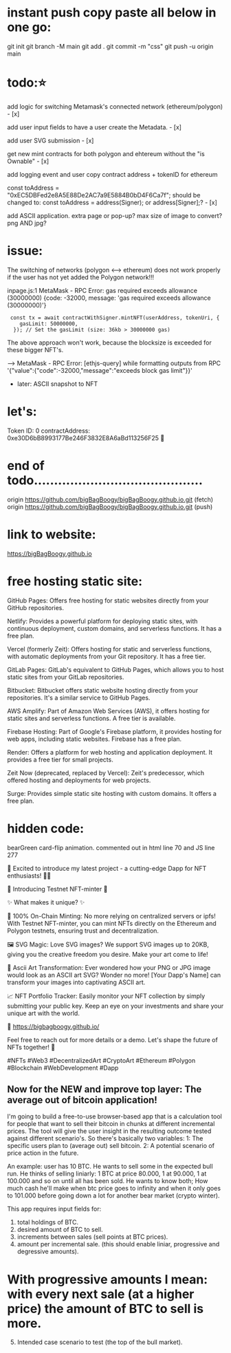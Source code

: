 # instant push copy paste all below in one go:

git init
git branch -M main
git add .
git commit -m "css"
git push -u origin main

# todo:⭐️

add logic for switching Metamask's connected network (ethereum/polygon) - [x]

add user input fields to have a user create the Metadata. - [x]

add user SVG submission - [x]

get new mint contracts for both polygon and ehtereum without the "is Ownable" - [x]

add logging event and user copy contract address + tokenID for ethereum

const toAddress = "0xEC5DBFed2e8A5E88De2AC7a9E5884B0bD4F6Ca7f"; should be changed to:
const toAddress = address(Signer); or address[Signer];? - [x]

add ASCII application. extra page or pop-up?
max size of image to convert?
png AND jpg?

# issue:

The switching of networks (polygon <--> ethereum) does not work properly if the user has not yet added the Polygon network!!!

inpage.js:1 MetaMask - RPC Error: gas required exceeds allowance (30000000) {code: -32000, message: 'gas required exceeds allowance (30000000)'}

     const tx = await contractWithSigner.mintNFT(userAddress, tokenUri, {
        gasLimit: 50000000,
      }); // Set the gasLimit (size: 36kb > 30000000 gas)

The above approach won't work, because the blocksize is exceeded for these bigger NFT's.

--> MetaMask - RPC Error: [ethjs-query] while formatting outputs from RPC '{"value":{"code":-32000,"message":"exceeds block gas limit"}}'

- later: ASCII snapshot to NFT

# let's:

Token ID: 0 contractAddress: 0xe30D6bB8993177Be246F3832E8A6aBd113256F25 🧩

# end of todo..........................................

origin https://github.com/bigBagBoogy/bigBagBoogy.github.io.git (fetch)
origin https://github.com/bigBagBoogy/bigBagBoogy.github.io.git (push)

# link to website:

https://bigBagBoogy.github.io

# free hosting static site:

GitHub Pages: Offers free hosting for static websites directly from your GitHub repositories.

Netlify: Provides a powerful platform for deploying static sites, with continuous deployment, custom domains, and serverless functions. It has a free plan.

Vercel (formerly Zeit): Offers hosting for static and serverless functions, with automatic deployments from your Git repository. It has a free tier.

GitLab Pages: GitLab's equivalent to GitHub Pages, which allows you to host static sites from your GitLab repositories.

Bitbucket: Bitbucket offers static website hosting directly from your repositories. It's a similar service to GitHub Pages.

AWS Amplify: Part of Amazon Web Services (AWS), it offers hosting for static sites and serverless functions. A free tier is available.

Firebase Hosting: Part of Google's Firebase platform, it provides hosting for web apps, including static websites. Firebase has a free plan.

Render: Offers a platform for web hosting and application deployment. It provides a free tier for small projects.

Zeit Now (deprecated, replaced by Vercel): Zeit's predecessor, which offered hosting and deployments for web projects.

Surge: Provides simple static site hosting with custom domains. It offers a free plan.

# hidden code:

bearGreen card-flip animation. commented out in html line 70 and JS line 277

🚀 Excited to introduce my latest project - a cutting-edge Dapp for NFT enthusiasts! 🎨✨

🔹 Introducing Testnet NFT-minter 🔹

✨ What makes it unique? ✨

🌟 100% On-Chain Minting: No more relying on centralized servers or ipfs! With Testnet NFT-minter, you can mint NFTs directly on the Ethereum and Polygon testnets, ensuring trust and decentralization.

🖼️ SVG Magic: Love SVG images? We support SVG images up to 20KB, giving you the creative freedom you desire. Make your art come to life!

🎨 Ascii Art Transformation: Ever wondered how your PNG or JPG image would look as an ASCII art SVG? Wonder no more! [Your Dapp's Name] can transform your images into captivating ASCII art.

📈 NFT Portfolio Tracker: Easily monitor your NFT collection by simply submitting your public key. Keep an eye on your investments and share your unique art with the world.

🔗 https://bigbagboogy.github.io/

Feel free to reach out for more details or a demo. Let's shape the future of NFTs together! 🚀

#NFTs #Web3 #DecentralizedArt #CryptoArt #Ethereum #Polygon #Blockchain #WebDevelopment #Dapp



##   Now for the NEW and improve top layer: The average out of bitcoin application!

I'm going to build a free-to-use browser-based app that is a calculation tool for people that want to sell their bitcoin in chunks at different incremental prices. The tool will give the user insight in the resulting outcome tested against different scenario's. So there's basically two variables: 1: The specific users plan to (average out) sell bitcoin. 2: A potential scenario of price action in the future.

An example:
user has 10 BTC.
He wants to sell some in the expected bull run.
He thinks of selling liniarly: 1 BTC at price 80.000, 1 at 90.000, 1 at 100.000 and so on until all has been sold.
He wants to know both; How much cash he'll make when btc price goes to infinity and when it only goes to 101.000 before going down a lot for another bear market (crypto winter).

This app requires input fields for:
1. total holdings of BTC.
2. desired amount of BTC to sell.
3. increments between sales (sell points at BTC prices).
4. amount per incremental sale. (this should enable liniar, progressive and degressive amounts).
# With progressive amounts I mean: with every next sale (at a higher price) the amount of BTC to sell is more.
5. Intended case scenario to test (the top of the bull market).




